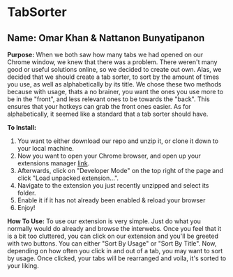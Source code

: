 # TabSorter
## Name: Omar Khan & Nattanon Bunyatipanon

**Purpose:**
When we both saw how many tabs we had opened on our Chrome window, we knew that there was a problem. There weren't many good or useful solutions online, so we decided to create out own. Alas, we decided that we should create a tab sorter, to sort by the amount of times you use, as well as alphabetically by its title. We chose these two methods because with usage, thats a no brainer, you want the ones you use more to be in the "front", and less relevant ones to be towards the "back". This ensures that your hotkeys can grab the front ones easier. As for alphabetically, it seemed like a standard that a tab sorter should have.

**To Install:**
1. You want to either download our repo and unzip it, or clone it down to your local machine. 
2. Now you want to open your Chrome browser, and open up your extensions manager [link](chrome://extensions/). 
3. Afterwards, click on "Developer Mode" on the top right of the page and click "Load unpacked extension...". 
4. Navigate to the extension you just recently unzipped and select its folder.
5. Enable it if it has not already been enabled & reload your browser
6. Enjoy!

**How To Use:**
To use our extension is very simple. Just do what you normally would do already and browse the interwebs. Once you feel that it is a bit too cluttered, you can click on our extension and you'll be greeted with two buttons. You can either "Sort By Usage" or "Sort By Title". Now, depending on how often you click in and out of a tab, you may want to sort by usage. Once clicked, your tabs will be rearranged and voila, it's sorted to your liking.


